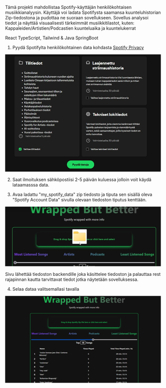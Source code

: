 Tämä projekti mahdollistaa Spotify-käyttäjän henkilökohtaisen musiikkianalyysin. Käyttäjä voi ladata Spotifysta saamansa kuunteluhistorian Zip-tiedostona ja pudottaa ne suoraan sovellukseen. Sovellus analysoi tiedot ja näyttää visuaalisesti tärkeimmät musiikkitilastot, kuten:
Kappaleiden/Artistien/Podcastien kuunteluaika ja kuuntelukerrat

React TypeScript, Tailwind & Java SpringBoot

1. Pyydä Spotifylta henkilökohtainen data kohdasta [Spotify Privacy](https://www.spotify.com/fi/account/privacy/)

<img src="src\assets\wrappedwheredata.jpg" alt="Privacy data"   />

2. Saat ilmoituksen sähköpostiisi 2-5 päivän kuluessa jolloin voit käydä lataamasssa data.

3. Avaa ladattu "my_spotify_data" zip tiedosto ja tiputa sen sisällä oleva "Spotify Account Data" sivulla olevaan tiedoston tiputus kenttään.

<img src="src\assets\dropfilewrapped.jpg" alt="Privacy data"  />

Sivu lähettää tiedoston backendille joka käsittelee tiedoston ja palauttaa rest rajapinnan kautta tarvittavat tiedot jotka näytetään sovelluksessa.

4. Selaa dataa valitsemallasi tavalla

<img src="src\assets\wrapped.png" alt="Privacy data"  />
